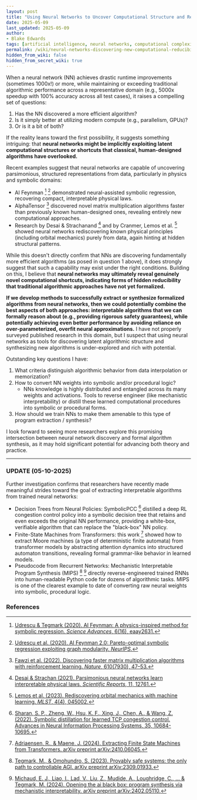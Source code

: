```yaml
---
layout: post
title: "Using Neural Networks to Uncover Computational Structure and Reducibility"
date: 2025-05-09
last_updated: 2025-05-09
author:
- Blake Edwards
tags: [artificial intelligence, neural networks, computational complexity, epistemology]
permalink: /wiki/neural-networks-discovering-new-computational-reducibility
hidden_from_wiki: false
hidden_from_secret_wiki: true
---
```


When a neural network (NN) achieves drastic runtime improvements (sometimes 1000x!) or more, while maintaining or exceeding traditional algorithmic performance across a representative domain (e.g., 5000x speedup with 100% accuracy across all test cases), it raises a compelling set of questions:

1. Has the NN discovered a more efficient algorithm?
2. Is it simply better at utilizing modern compute (e.g., parallelism, GPUs)?
3. Or is it a bit of both?

If the reality leans toward the first possibility, it suggests something intriguing: that **neural networks might be implicitly exploiting latent computational structures or shortcuts that classical, human-designed algorithms have overlooked.**

Recent examples suggest that neural networks are capable of uncovering parsimonious, structured representations from data, particularly in physics and symbolic domains:

* AI Feynman [^1] [^2] demonstrated neural-assisted symbolic regression, recovering compact, interpretable physical laws.
* AlphaTensor [^3] discovered novel matrix multiplication algorithms faster than previously known human-designed ones, revealing entirely new computational approaches.
* Research by Desai & Strachanand [^4] and by Cranmer, Lemos et al. [^5] showed neural networks rediscovering known physical principles (including orbital mechanics) purely from data, again hinting at hidden structural patterns.

While this doesn't directly confirm that NNs are discovering fundamentally more efficient algorithms (as posed in question 1 above), it does strongly suggest that such a capability may exist under the right conditions. Building on this, I believe that **neural networks may ultimately reveal genuinely novel computational shortcuts, indicating forms of hidden reducibility that traditional algorithmic approaches have not yet formalized.**

**If we develop methods to successfully extract or synthesize formalized algorithms from neural networks, then we could potentially combine the best aspects of both approaches: interpretable algorithms that we can formally reason about (e.g., providing rigorous safety guarantees), while potentially achieving even better performance by avoiding reliance on over-parameterized, overfit neural approximations.** I have not properly surveyed published research in this domain, but I suspect that using neural networks as tools for discovering latent algorithmic structure and synthesizing new algorithms is under-explored and rich with potential.

Outstanding key questions I have:

1. What criteria distinguish algorithmic behavior from data interpolation or memorization?
2. How to convert NN weights into symbolic and/or procedural logic?
    * NNs knowledge is highly distributed and entangled across its many weights and activations. Tools to reverse engineer (like mechanistic interpretability) or distill these learned computational procedures into symbolic or procedural forms.
3. How should we train NNs to make them amenable to this type of program extraction / synthesis?

I look forward to seeing more researchers explore this promising intersection between neural network discovery and formal algorithm synthesis, as it may hold significant potential for advancing both theory and practice.

---

### UPDATE (05-10-2025)

Further investigation confirms that researchers have recently made meaningful strides toward the goal of extracting interpretable algorithms from trained neural networks:

* Decision Trees from Neural Policies: SymbolicPCC [^7] distilled a deep RL congestion control policy into a symbolic decision tree that retains and even exceeds the original NN performance, providing a white-box, verifiable algorithm that can replace the "black-box" NN policy.
* Finite-State Machines from Transformers: this work [^8] showed how to extract Moore machines (a type of deterministic finite automata) from transformer models by abstracting attention dynamics into structured automaton transitions, revealing formal grammar-like behavior in learned models.
* Pseudocode from Recurrent Networks: Mechanistic Interpretable Program Synthesis (MIPS) [^9] [^10] directly reverse-engineered trained RNNs into human-readable Python code for dozens of algorithmic tasks. MIPS is one of the clearest example to date of converting raw neural weights into symbolic, procedural logic.

### References

[^1]: [Udrescu & Tegmark (2020). AI Feynman: A physics-inspired method for symbolic regression. *Science Advances*, 6(16), eaay2631.](https://arxiv.org/abs/1905.11481)  
[^2]: [Udrescu et al. (2020). AI Feynman 2.0: Pareto-optimal symbolic regression exploiting graph modularity. *NeurIPS*.](https://arxiv.org/pdf/2006.10782)  
[^3]: [Fawzi et al. (2022). Discovering faster matrix multiplication algorithms with reinforcement learning. *Nature*, 610(7930), 47–53.](https://www.nature.com/articles/s41586-022-05172-4)  
[^4]: [Desai & Strachan (2021). Parsimonious neural networks learn interpretable physical laws. *Scientific Reports*, 11, 12761.](https://www.nature.com/articles/s41598-021-92278-w)  
[^5]: [Lemos et al. (2023). Rediscovering orbital mechanics with machine learning. *MLST*, 4(4), 045002.](https://iopscience.iop.org/article/10.1088/2632-2153/acfa63/meta)
[^6]: [Kant, N. (2018). Recent advances in neural program synthesis. arXiv preprint arXiv:1802.02353.]()
[^7]: [Sharan, S. P., Zheng, W., Hsu, K. F., Xing, J., Chen, A., & Wang, Z. (2022). Symbolic distillation for learned TCP congestion control. Advances in Neural Information Processing Systems, 35, 10684-10695.](https://openreview.net/pdf?id=rDT-n9xysO)
[^8]: [Adriaensen, R., & Maene, J. (2024). Extracting Finite State Machines from Transformers. arXiv preprint arXiv:2410.06045.](https://arxiv.org/abs/2410.06045)
[^9]: [Tegmark, M., & Omohundro, S. (2023). Provably safe systems: the only path to controllable AGI. arXiv preprint arXiv:2309.01933.](https://arxiv.org/abs/2309.01933)
[^10]: [Michaud, E. J., Liao, I., Lad, V., Liu, Z., Mudide, A., Loughridge, C., ... & Tegmark, M. (2024). Opening the ai black box: program synthesis via mechanistic interpretability. arXiv preprint arXiv:2402.05110.](https://arxiv.org/abs/2402.05110)
